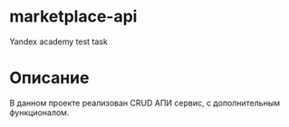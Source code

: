 # marketplace-api #
Yandex academy test task

# Описание #
В данном проекте реализован CRUD АПИ сервис, с дополнительным функционалом.